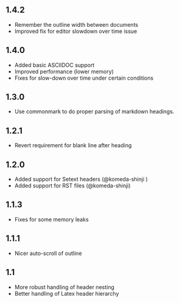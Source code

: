 ## 1.4.2

* Remember the outline width between documents
* Improved fix for editor slowdown over time issue

## 1.4.0

* Added basic ASCIIDOC support
* Improved performance (lower memory)
* Fixes for slow-down over time under certain conditions

## 1.3.0

* Use commonmark to do proper parsing of markdown headings.

## 1.2.1

* Revert requirement for blank line after heading

## 1.2.0

* Added support for Setext headers (@komeda-shinji )
* Added support for RST files (@komeda-shinji)

## 1.1.3

* Fixes for some memory leaks

## 1.1.1

* Nicer auto-scroll of outline

## 1.1

* More robust handling of header nesting
* Better handling of Latex header hierarchy
